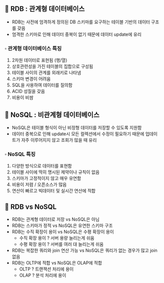 ## 📕 RDB : 관계형 데이터베이스

- RDB는 사전에 엄격하게 정의된 DB 스키마를 요구하는 테이블 기반의 데이터 구조를 갖음
- 엄격한 스키마로 인해 데이터 중복이 없기 때문에 데이터 update에 유리

###  ▫️  관계형 데이터베이스 특징

1) 2차원 데이터로 표현됨 (행/열)
2) 상호관련성을 가진 테이블의 집합으로 구성됨
3) 테이블 사이의 관계를 외래키로 나타냄
4) 스키마 변경이 어려움
5) SQL을 사용하여 데이터를 질의함
6) ACID 성질을 갖음
7) 비용이 비쌈
   
## 📙 NoSQL : 비관계형 데이터베이스

- NoSQL은 테이블 형식이 아닌 비정형 데이터를 저장할 수 있도록 지원함
- 데이터 중복으로 인해 update시 모든 컬렉션에서 수정이 필요하기 때문에 업데이트가 자주 이루어지지 않고 조회가 많을 때 유리

###  ▫️  NoSQL 특징

1) 다양한 방식으로 데이터를 표현함
2) 테이블 사이에 딱히 명시된 제약이나 규칙이 없음
3) 스키마가 고정적이지 않고 매우 유연함
4) 비용이 저렴 / 오픈소스가 많음
5) 연산이 빠르고 빅데이터 및 실시간 연산에 적합


## 📒 RDB vs NoSQL

- RDB는 관계형 데이터로 저장 vs NoSQL은 아님
- RDB는  스키마가 정적 vs NoSQL은 유연한 스키마 구조
- RDB는  수직 확장이 용이 vs NoSQL은 수평 확장이 용이
    - 수직 확장 용이 ? 서버 용량 늘리는게 쉬움
    - 수평 확장 용이 ? 서버를 여러 대 늘리는게 쉬움
- RDB는 복잡한 쿼리와 join 연산 가능  vs NoSQL은 쿼리가 없는 경우가 많고 join 없음
- RDB는  OLTP에 적합 vs NoSQL은 OLAP에 적합
    - OLTP ? 트랜잭션 처리에 용이
    - OLAP ? 분석 처리에 용이
